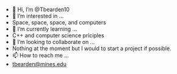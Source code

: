 - 👋 Hi, I’m @Tbearden10
- 👀 I’m interested in ...
-   Space, space, space, and computers
- 🌱 I’m currently learning ...
-   C++ and computer science priciples
- 💞️ I’m looking to collaborate on ...
-   Nothing at the moment but I would to start a project if possible.
- 📫 How to reach me ...
-   tbearden@mines.edu

<!---
Tbearden10/Tbearden10 is a ✨ special ✨ repository because its `README.md` (this file) appears on your GitHub profile.
You can click the Preview link to take a look at your changes.
--->
